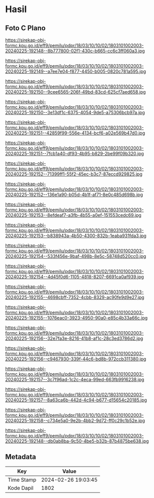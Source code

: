 # Hasil

## Foto C Plano

https://sirekap-obj-formc.kpu.go.id/eff9/pemilu/pdpr/18/03/10/10/02/1803101002003-20240225-192148--8b777800-02f1-430c-b665-cc6c3ff060a3.jpg

https://sirekap-obj-formc.kpu.go.id/eff9/pemilu/pdpr/18/03/10/10/02/1803101002003-20240225-192149--a7ee7e04-f877-4450-b005-0820c781a595.jpg

https://sirekap-obj-formc.kpu.go.id/eff9/pemilu/pdpr/18/03/10/10/02/1803101002003-20240225-192150--9cee6565-206f-49bd-83cd-625cf7aed658.jpg

https://sirekap-obj-formc.kpu.go.id/eff9/pemilu/pdpr/18/03/10/10/02/1803101002003-20240225-192150--3e13df1c-6375-4054-9de5-a75306bcb97a.jpg

https://sirekap-obj-formc.kpu.go.id/eff9/pemilu/pdpr/18/03/10/10/02/1803101002003-20240225-192151--42859f99-556e-4134-bcf6-a02e569b47d0.jpg

https://sirekap-obj-formc.kpu.go.id/eff9/pemilu/pdpr/18/03/10/10/02/1803101002003-20240225-192151--7fcb1a40-df93-4b95-b829-2be99f09b320.jpg

https://sirekap-obj-formc.kpu.go.id/eff9/pemilu/pdpr/18/03/10/10/02/1803101002003-20240225-192152--71399ff1-55f2-45ec-b3c7-87eccd929825.jpg

https://sirekap-obj-formc.kpu.go.id/eff9/pemilu/pdpr/18/03/10/10/02/1803101002003-20240225-192152--136e1a90-b05d-4b1f-af71-8e0c485d698b.jpg

https://sirekap-obj-formc.kpu.go.id/eff9/pemilu/pdpr/18/03/10/10/02/1803101002003-20240225-192153--8efdeaf7-a3fb-4b55-a0ef-151553cedc69.jpg

https://sirekap-obj-formc.kpu.go.id/eff9/pemilu/pdpr/18/03/10/10/02/1803101002003-20240225-192153--b838943a-4b50-4300-832b-1eaba931fda3.jpg

https://sirekap-obj-formc.kpu.go.id/eff9/pemilu/pdpr/18/03/10/10/02/1803101002003-20240225-192154--533f456e-9baf-498b-8e5c-58748d520cc0.jpg

https://sirekap-obj-formc.kpu.go.id/eff9/pemilu/pdpr/18/03/10/10/02/1803101002003-20240225-192154--4d45f0d6-1105-4818-8207-6691ca0af939.jpg

https://sirekap-obj-formc.kpu.go.id/eff9/pemilu/pdpr/18/03/10/10/02/1803101002003-20240225-192155--4698cbff-7352-4cbb-8329-ac90fe9d9e27.jpg

https://sirekap-obj-formc.kpu.go.id/eff9/pemilu/pdpr/18/03/10/10/02/1803101002003-20240225-192155--1076eac0-3923-4950-90a0-e85c4b33a66c.jpg

https://sirekap-obj-formc.kpu.go.id/eff9/pemilu/pdpr/18/03/10/10/02/1803101002003-20240225-192156--32e7fa3e-8216-41b8-af1c-28c3ed3786d2.jpg

https://sirekap-obj-formc.kpu.go.id/eff9/pemilu/pdpr/18/03/10/10/02/1803101002003-20240225-192156--c9467930-339f-44c6-bd8b-972ccb311380.jpg

https://sirekap-obj-formc.kpu.go.id/eff9/pemilu/pdpr/18/03/10/10/02/1803101002003-20240225-192157--3c7f96ad-1c2c-4eca-99ed-663fb9916238.jpg

https://sirekap-obj-formc.kpu.go.id/eff9/pemilu/pdpr/18/03/10/10/02/1803101002003-20240225-192157--8a63ca6b-442d-4c94-b677-d15654c20185.jpg

https://sirekap-obj-formc.kpu.go.id/eff9/pemilu/pdpr/18/03/10/10/02/1803101002003-20240225-192158--c734e5a0-9e2b-4bb2-9d72-ff0c29c1b52e.jpg

https://sirekap-obj-formc.kpu.go.id/eff9/pemilu/pdpr/18/03/10/10/02/1803101002003-20240225-192148--db0ab8ba-9c50-4be5-b32b-87b4875be638.jpg


## Metadata

| Key        | Value               |
| ---------- | ------------------- |
| Time Stamp | 2024-02-26 19:03:45 |
| Kode Dapil | 1802                |




